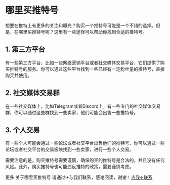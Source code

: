 # 哪里买推特号

想要在推特上有更多的关注和曝光？购买一个推特号可能是一个不错的选择。但是，在哪里买推特号呢？这里有一些途径可以帮助你找到合适的推特号。

## 1. 第三方平台
有一些第三方平台，比如一些网络营销平台或者社交媒体交易平台，它们提供了购买推特号的服务。你可以通过这些平台找到一些已经有一定粉丝量的推特号，直接购买并使用。

## 2. 社交媒体交易群
在一些社交媒体上，比如Telegram或者Discord上，有一些专门的社交媒体交易群，你可以通过这些群找到一些卖家，他们可能会出售一些推特号。

## 3. 个人交易
有一些个人可能会通过一些论坛或者社交平台出售他们的推特号，你可以通过一些论坛或者社交平台的交易板块找到一些卖家，进行一些个人交易。

需要注意的是，购买推特号需要谨慎，确保购买的推特号是合法的，并且没有任何风险。此外，购买推特号也可能违反推特的政策，需要谨慎考虑。

更多 关于哪里买推特号 请通过✈与我们联系，感谢阅读，谢谢！[点我✈联系](https://1.k02.cc)